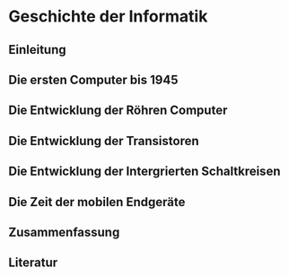 # Geschichte der Informatik

## Einleitung

## Die ersten Computer bis 1945 

## Die Entwicklung der Röhren Computer 

## Die Entwicklung der Transistoren

## Die Entwicklung der Intergrierten Schaltkreisen

## Die Zeit der mobilen Endgeräte

## Zusammenfassung

## Literatur

